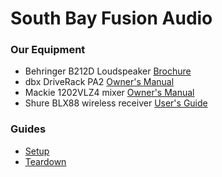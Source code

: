 # South Bay Fusion Audio

### Our Equipment

* Behringer B212D Loudspeaker [Brochure](https://media63.music-group.com/media/sys_master/h14/h39/8849836736542.pdf)
* dbx DriveRack PA2 [Owner's Manual](https://3e7777c294b9bcaa5486-bc95634e606bab3d0a267a5a7901c44d.ssl.cf2.rackcdn.com/product_documents/documents/1835_1441119843/DriveRack_PA2_Manual_5044138-B_original.pdf)
* Mackie 1202VLZ4 mixer [Owner's Manual](https://mackie.com/sites/default/files/PRODUCT%20RESOURCES/MANUALS/Owners_Manuals/1202VLZ4_OM.pdf)
* Shure BLX88 wireless receiver [User's Guide](https://pubs.shure.com/guide/BLX/en-US)

### Guides

* [Setup](setup.html)
* [Teardown](teardown.html)
